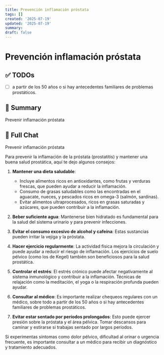 ```yaml
---
title: Prevención inflamación próstata
tags: []
created: '2025-07-19'
updated: '2025-07-19'
summary:
draft: false
---
```


# Prevención inflamación próstata

## ✅ TODOs
- [ ] a partir de los 50 años o si hay antecedentes familiares de problemas prostáticos.

## 📌 Summary
Prevenir inflamación próstata

## 🧠 Full Chat


Prevenir inflamación próstata



Para prevenir la inflamación de la próstata (prostatitis) y mantener una buena salud prostática, aquí te dejo algunos consejos:

1. **Mantener una dieta saludable**:
   - Incluye alimentos ricos en antioxidantes, como frutas y verduras frescas, que pueden ayudar a reducir la inflamación.
   - Consumo de grasas saludables como las encontradas en el aguacate, nueces, y pescados ricos en omega-3 (salmón, sardinas).
   - Evitar alimentos ultraprocesados, ricos en grasas saturadas y azúcares, que pueden contribuir a la inflamación.

2. **Beber suficiente agua**: Mantenerse bien hidratado es fundamental para la salud del sistema urinario y para prevenir infecciones.

3. **Evitar el consumo excesivo de alcohol y cafeína**: Estas sustancias pueden irritar la vejiga y la próstata.

4. **Hacer ejercicio regularmente**: La actividad física mejora la circulación y puede ayudar a reducir el riesgo de inflamación. Los ejercicios de suelo pélvico (como los de Kegel) también son beneficiosos para la salud prostática.

5. **Controlar el estrés**: El estrés crónico puede afectar negativamente al sistema inmunológico y contribuir a la inflamación. Técnicas de relajación como la meditación, el yoga o la respiración profunda pueden ayudar.

6. **Consultar al médico**: Es importante realizar chequeos regulares con un médico, sobre todo a partir de los 50 años o si hay antecedentes familiares de problemas prostáticos.

7. **Evitar estar sentado por períodos prolongados**: Esto puede ejercer presión sobre la próstata y el área pélvica. Tomar descansos para caminar y estirarse si trabajas sentado por largos períodos.

Si experimentas síntomas como dolor pélvico, dificultad al orinar o urgencia frecuente, es importante consultar a un médico para recibir un diagnóstico y tratamiento adecuados.